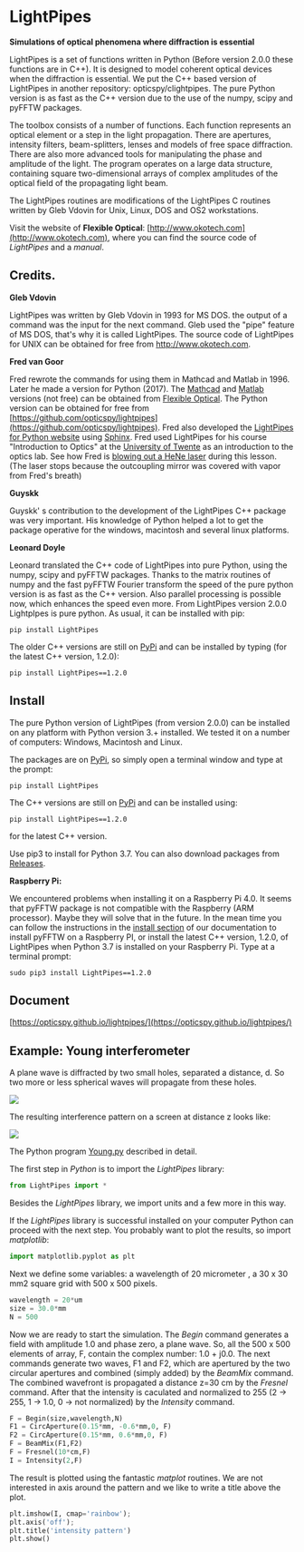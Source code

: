 # LightPipes

**Simulations of optical phenomena where diffraction is essential**

LightPipes is a set of functions written in Python (Before version 2.0.0 these functions are in C++). It is designed to model coherent optical devices when the diffraction is essential. We put the C++ based version of LightPipes in another repository: opticspy/clightpipes.
The pure Python version is as fast as the C++ version due to the use of the numpy, scipy and pyFFTW packages.

The toolbox consists of a number of functions. Each function represents an optical element or a step in the light propagation. There are apertures, intensity filters, beam-splitters, lenses and models of free space diffraction. There are also more advanced tools for manipulating the phase and amplitude of the light. The program operates on a large data structure, containing square two-dimensional arrays of complex amplitudes of the optical field of the propagating light beam.

The LightPipes routines are modifications of the LightPipes C routines written by Gleb Vdovin for Unix, Linux, DOS and OS2 workstations.

Visit the website of **Flexible Optical**: [http://www.okotech.com](http://www.okotech.com), where you can find the source code of *LightPipes* and a *manual*.

## Credits.

**Gleb Vdovin**

LightPipes was written by Gleb Vdovin in 1993 for MS DOS.
the output of a command was the input for the next command. Gleb used the "pipe" feature of MS DOS, that's why it is called LightPipes. The source code of LightPipes for UNIX can be obtained for free from http://www.okotech.com.

**Fred van Goor**

Fred rewrote the commands for using them in Mathcad and Matlab in 1996. Later he made a version for Python (2017).
The [Mathcad](http://www.ptc.com/engineering-math-software/mathcad) and [Matlab](https://www.mathworks.com/) versions (not free) can be obtained from [Flexible Optical](http://www.okotech.com). 
The Python version can be obtained for free from [https://github.com/opticspy/lightpipes](https://github.com/opticspy/lightpipes).
Fred also developed the [LightPipes for Python website](https://opticspy.github.io/lightpipes/) using [Sphinx](http://www.sphinx-doc.org).
Fred used LightPipes for his course "Introduction to Optics" at the [University of Twente](https://www.utwente.nl/en/education/bachelor/programmes/applied-physics/)
as an introduction to the optics lab.
See how Fred is [blowing out a HeNe laser](https://youtu.be/sm7MrA8Usuw?t=58s) during this lesson.
(The laser stops because the outcoupling mirror was covered with vapor from Fred's breath)

**Guyskk**

Guyskk' s contribution to the development of the LightPipes C++ package was very important.
His knowledge of Python helped a lot to get the package operative for the windows,
macintosh and several linux platforms.

**Leonard Doyle**

Leonard translated the C++ code of LightPipes into pure Python, using the numpy,
scipy and pyFFTW packages.
Thanks to the matrix routines of numpy and the fast pyFFTW Fourier transform
the speed of the pure python version is as fast as the C++ version.
Also parallel processing is possible now, which enhances the speed even more.
From LightPipes version 2.0.0 LightpIpes is pure python. As usual, it can be installed with pip:

    pip install LightPipes

The older C++ versions are still on [PyPi](https://pypi.python.org/pypi/LightPipes/) 
and can be installed by typing (for the latest C++ version, 1.2.0):

    pip install LightPipes==1.2.0

## Install

The pure Python version of LightPipes (from version 2.0.0) can be installed on any platform with Python version 3.+ installed. We tested it on a number of computers: Windows, Macintosh and Linux.

     


The packages are on [PyPi](https://pypi.python.org/pypi/LightPipes/), so simply open a terminal window and type at the prompt:

	pip install LightPipes

The C++ versions are still on [PyPi](https://pypi.python.org/pypi/LightPipes/) and can be installed using:

	pip install LightPipes==1.2.0

for the latest C++ version.

Use pip3 to install for Python 3.7.
You can also download packages from [Releases](https://github.com/opticspy/lightpipes/releases).

**Raspberry Pi:**

We encountered problems when installing it on a Raspberry Pi 4.0. It seems that pyFFTW package is not compatible with the Raspberry (ARM processor). Maybe they will solve that in the future. 
In the mean time you can follow the instructions in the [install section](https://opticspy.github.io/lightpipes/install.html#known-installation-problems) of our documentation to install pyFFTW on a Raspberry PI, or install the latest C++ version, 1.2.0, of LightPipes when Python 3.7 is installed on your Raspberry Pi.
Type at a terminal prompt:
    
	sudo pip3 install LightPipes==1.2.0

## Document

[https://opticspy.github.io/lightpipes/](https://opticspy.github.io/lightpipes/)

## Example: Young interferometer

A plane wave is diffracted by two small holes, separated a distance, d. So two more or less spherical waves will propagate from these holes.

![](img/twoholesSetUp.png)

The resulting interference pattern on a screen at distance z looks like:

![](img/twoholesPattern.png)

The Python program [Young.py](Examples/Interference/Young.py) described in detail.

The first step in *Python* is to import the *LightPipes* library:

```python
from LightPipes import *
```
Besides the *LightPipes* library, we import units and a few more in this way.

If the *LightPipes* library is successful installed on your computer Python can proceed with the next step.
You probably want to plot the results, so import *matplotlib*:

```python
import matplotlib.pyplot as plt
```

Next we define some variables: a wavelength of 20 micrometer , a 30 x 30 mm2 square grid with 500 x 500 pixels.

```python
wavelength = 20*um
size = 30.0*mm
N = 500
```

Now we are ready to start the simulation. The *Begin* command generates a field with amplitude 1.0 and phase zero, a plane wave. So, all the 500 x 500 elements of array, F, contain the complex number: 1.0 + j0.0.
The next commands generate two waves, F1 and F2, which are apertured by the two circular apertures and combined (simply added) by the *BeamMix* command. The combined wavefront is propagated a distance z=30 cm by the *Fresnel* command. After that the intensity is caculated and normalized to 255 (2 -> 255, 1 -> 1.0, 0 -> not normalized) by the *Intensity* command.

```python
F = Begin(size,wavelength,N)
F1 = CircAperture(0.15*mm, -0.6*mm,0, F)
F2 = CircAperture(0.15*mm, 0.6*mm,0, F)    
F = BeamMix(F1,F2)
F = Fresnel(10*cm,F)
I = Intensity(2,F)
```

The result is plotted using the fantastic *matplot* routines. We are not interested in axis around the pattern and we like to write a title above the plot.

```python
plt.imshow(I, cmap='rainbow');
plt.axis('off');
plt.title('intensity pattern')
plt.show()
```
